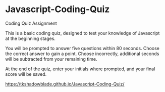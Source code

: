 # Javascript-Coding-Quiz
Coding Quiz Assignment

This is a basic coding quiz, designed to test your knowledge of Javascript at the beginning stages.

You will be prompted to answer five questions within 80 seconds. Choose the correct answer to gain a point. Choose incorrectly, additional seconds will be subtracted from your remaining time.

At the end of the quiz, enter your initials where prompted, and your final score will be saved.

https://tkshadowblade.github.io/Javascript-Coding-Quiz/

